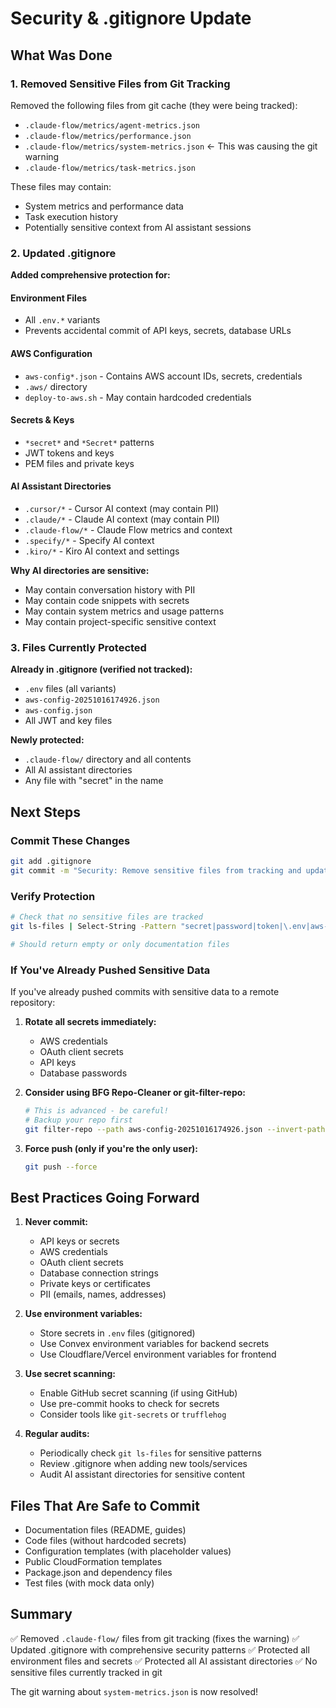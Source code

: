 # Security & .gitignore Update

## What Was Done

### 1. Removed Sensitive Files from Git Tracking

Removed the following files from git cache (they were being tracked):

- `.claude-flow/metrics/agent-metrics.json`
- `.claude-flow/metrics/performance.json`
- `.claude-flow/metrics/system-metrics.json` ← This was causing the git warning
- `.claude-flow/metrics/task-metrics.json`

These files may contain:

- System metrics and performance data
- Task execution history
- Potentially sensitive context from AI assistant sessions

### 2. Updated .gitignore

**Added comprehensive protection for:**

#### Environment Files

- All `.env.*` variants
- Prevents accidental commit of API keys, secrets, database URLs

#### AWS Configuration

- `aws-config*.json` - Contains AWS account IDs, secrets, credentials
- `.aws/` directory
- `deploy-to-aws.sh` - May contain hardcoded credentials

#### Secrets & Keys

- `*secret*` and `*Secret*` patterns
- JWT tokens and keys
- PEM files and private keys

#### AI Assistant Directories

- `.cursor/*` - Cursor AI context (may contain PII)
- `.claude/*` - Claude AI context (may contain PII)
- `.claude-flow/*` - Claude Flow metrics and context
- `.specify/*` - Specify AI context
- `.kiro/*` - Kiro AI context and settings

**Why AI directories are sensitive:**

- May contain conversation history with PII
- May contain code snippets with secrets
- May contain system metrics and usage patterns
- May contain project-specific sensitive context

### 3. Files Currently Protected

**Already in .gitignore (verified not tracked):**

- `.env` files (all variants)
- `aws-config-20251016174926.json`
- `aws-config.json`
- All JWT and key files

**Newly protected:**

- `.claude-flow/` directory and all contents
- All AI assistant directories
- Any file with "secret" in the name

## Next Steps

### Commit These Changes

```bash
git add .gitignore
git commit -m "Security: Remove sensitive files from tracking and update .gitignore"
```

### Verify Protection

```bash
# Check that no sensitive files are tracked
git ls-files | Select-String -Pattern "secret|password|token|\.env|aws-config"

# Should return empty or only documentation files
```

### If You've Already Pushed Sensitive Data

If you've already pushed commits with sensitive data to a remote repository:

1. **Rotate all secrets immediately:**
   - AWS credentials
   - OAuth client secrets
   - API keys
   - Database passwords

2. **Consider using BFG Repo-Cleaner or git-filter-repo:**

   ```bash
   # This is advanced - be careful!
   # Backup your repo first
   git filter-repo --path aws-config-20251016174926.json --invert-paths
   ```

3. **Force push (only if you're the only user):**
   ```bash
   git push --force
   ```

## Best Practices Going Forward

1. **Never commit:**
   - API keys or secrets
   - AWS credentials
   - OAuth client secrets
   - Database connection strings
   - Private keys or certificates
   - PII (emails, names, addresses)

2. **Use environment variables:**
   - Store secrets in `.env` files (gitignored)
   - Use Convex environment variables for backend secrets
   - Use Cloudflare/Vercel environment variables for frontend

3. **Use secret scanning:**
   - Enable GitHub secret scanning (if using GitHub)
   - Use pre-commit hooks to check for secrets
   - Consider tools like `git-secrets` or `trufflehog`

4. **Regular audits:**
   - Periodically check `git ls-files` for sensitive patterns
   - Review .gitignore when adding new tools/services
   - Audit AI assistant directories for sensitive content

## Files That Are Safe to Commit

- Documentation files (README, guides)
- Code files (without hardcoded secrets)
- Configuration templates (with placeholder values)
- Public CloudFormation templates
- Package.json and dependency files
- Test files (with mock data only)

## Summary

✅ Removed `.claude-flow/` files from git tracking (fixes the warning)
✅ Updated .gitignore with comprehensive security patterns
✅ Protected all environment files and secrets
✅ Protected all AI assistant directories
✅ No sensitive files currently tracked in git

The git warning about `system-metrics.json` is now resolved!
